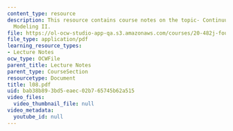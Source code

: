 ```yaml
---
content_type: resource
description: This resource contains course notes on the topic- Continuum Electrostatic
  Modeling II.
file: https://ol-ocw-studio-app-qa.s3.amazonaws.com/courses/20-482j-foundations-of-algorithms-and-computational-techniques-in-systems-biology-spring-2006/bab38b893bd5eaec02b765745b62a515_l08.pdf
file_type: application/pdf
learning_resource_types:
- Lecture Notes
ocw_type: OCWFile
parent_title: Lecture Notes
parent_type: CourseSection
resourcetype: Document
title: l08.pdf
uid: bab38b89-3bd5-eaec-02b7-65745b62a515
video_files:
  video_thumbnail_file: null
video_metadata:
  youtube_id: null
---
```

